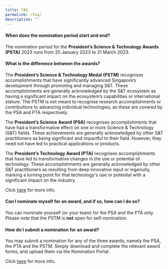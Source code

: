 ```yaml
---
title: FAQ
permalink: /faq/
description: ""
---
```

#### When does the nomination period start and end?

The nomination period for the <b>President’s Science & Technology Awards (PSTA)</b> 2023 runs from 25 January 2023 to 31 March 2023.

#### What is the difference between the awards?

The **President’s Science & Technology Medal (PSTM)** recognises accomplishments that have significantly advanced Singapore’s development through promoting and managing S&T. These accomplishments are generally acknowledged by the S&T ecosystem as having a significant impact on the ecosystem’s capabilities or international stature. The PSTM is not meant to recognise research accomplishments or contributions to advancing individual technologies, as these are covered by the PSA and PTA respectively.

The **President’s Science Award (PSA)** recognises accomplishments that have had a transformative effect on one or more Science & Technology (S&T) fields. These achievements are generally acknowledged by other S&T practitioners as being significant and impactful to their field. However, they need not have led to practical applications or products.

The **President’s Technology Award (PTA)** recognises accomplishments that have led to transformative changes in the use or potential of technology. These accomplishments are generally acknowledged by other S&T practitioners as resulting from deep innovative input or ingenuity, marking a turning point for that technology's use or potential with a significant impact on the industry.

Click [here](/about/awards/) for more info.

#### Can I nominate myself for an award, and if so, how can I do so?

You can nominate yourself (or your team) for the PSA and the PTA only. Please note that the PSTM is **not** open for self-nomination.

#### How do I submit a nomination for an award?

You may submit a nomination for any of the three awards, namely the PSA, the PTA and the PSTM. Simply download and complete the relevant award forms, and upload them via the Nomination Portal.

Click [here](/Nominate/) for more info.